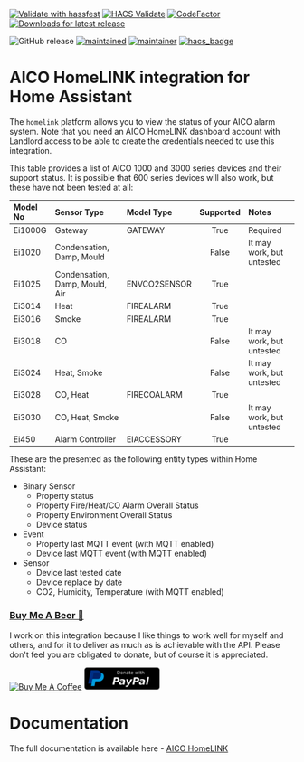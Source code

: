 [![Validate with hassfest](https://github.com/RogerSelwyn/AICO_HomeLINK/actions/workflows/hassfest.yaml/badge.svg)](https://github.com/RogerSelwyn/AICO_HomeLINK/actions/workflows/hassfest.yaml) [![HACS Validate](https://github.com/RogerSelwyn/AICO_HomeLINK/actions/workflows/hacs.yaml/badge.svg)](https://github.com/RogerSelwyn/AICO_HomeLINK/actions/workflows/hacs.yaml) [![CodeFactor](https://www.codefactor.io/repository/github/rogerselwyn/AICO_HomeLINK/badge)](https://www.codefactor.io/repository/github/rogerselwyn/AICO_HomeLINK) [![Downloads for latest release](https://img.shields.io/github/downloads/RogerSelwyn/AICO_HomeLINK/latest/total.svg)](https://github.com/RogerSelwyn/AICO_HomeLINK/releases/latest)

![GitHub release](https://img.shields.io/github/v/release/RogerSelwyn/AICO_HomeLINK) [![maintained](https://img.shields.io/maintenance/yes/2024.svg)](#) [![maintainer](https://img.shields.io/badge/maintainer-%20%40RogerSelwyn-blue.svg)](https://github.com/RogerSelwyn) [![hacs_badge](https://img.shields.io/badge/HACS-Default-41BDF5.svg)](https://github.com/hacs/integration) 


# AICO HomeLINK integration for Home Assistant

The `homelink` platform allows you to view the status of your AICO alarm system. Note that you need an AICO HomeLINK dashboard account with Landlord access to be able to create the credentials needed to use this integration.

This table provides a list of AICO 1000 and 3000 series devices and their support status. It is possible that 600 series devices will also work, but these have not been tested at all:

| **Model No** | **Sensor Type** |**Model Type**    |**Supported** | **Notes**                   |
|:-------------|:-----------------|:-----------------|:------------:|:----------------------------|
| Ei1000G      | Gateway          | GATEWAY          | True         | Required                    |
| Ei1020       | Condensation, Damp, Mould |         | False        | It may work, but untested   |
| Ei1025       | Condensation, Damp, Mould, Air | ENVCO2SENSOR | True |                           |
| Ei3014       | Heat             | FIREALARM        | True         |                             |
| Ei3016       | Smoke            | FIREALARM        | True         |                             |
| Ei3018       | CO               |                  | False        | It may work, but untested   |
| Ei3024       | Heat, Smoke      |                  | False        | It may work, but untested   |
| Ei3028       | CO, Heat         | FIRECOALARM      | True         |                             |
| Ei3030       | CO, Heat, Smoke  |                  | False        | It may work, but untested   |
| Ei450        | Alarm Controller | EIACCESSORY      | True         |                             |



These are the presented as the following entity types within Home Assistant:

- Binary Sensor
  - Property status
  - Property Fire/Heat/CO Alarm Overall Status
  - Property Environment Overall Status
  - Device status
- Event 
  - Property last MQTT event (with MQTT enabled)
  - Device last MQTT event (with MQTT enabled)
- Sensor 
  - Device last tested date
  - Device replace by date
  - CO2, Humidity, Temperature (with MQTT enabled)

### [Buy Me A Beer 🍻](https://buymeacoffee.com/rogtp)
I work on this integration because I like things to work well for myself and others, and for it to deliver as much as is achievable with the API. Please don't feel you are obligated to donate, but of course it is appreciated.

<a href="https://www.buymeacoffee.com/rogtp" target="_blank"><img src="https://cdn.buymeacoffee.com/buttons/default-orange.png" alt="Buy Me A Coffee" height="41" width="174"></a> 
<a href="https://www.paypal.com/donate/?hosted_button_id=F7TGHNGH7A526">
  <img src="https://github.com/RogerSelwyn/actions/blob/e82dab9e5643bbb82e182215a748a3024e3e7eac/images/paypal-donate-button.png" alt="Donate with PayPal" height="40"/>
</a>

# Documentation

The full documentation is available here - [AICO HomeLINK](https://rogerselwyn.github.io/AICO_HomeLINK/)

